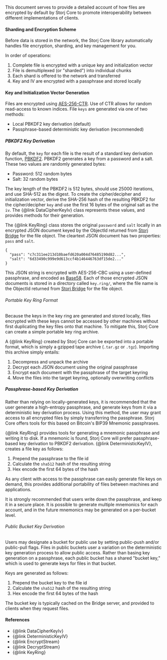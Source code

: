 This document serves to provide a detailed account of how files are encrypted
by default by Storj Core to promote interoperability between different
implementations of clients.

#### Sharding and Encryption Scheme

Before data is stored in the network, the Storj Core library automatically
handles file encryption, sharding, and key management for you.

In order of operations:

1. Complete file is encrypted with a unique key and initialization vector
2. File is demultiplexed (or "sharded") into individual chunks
3. Each shard is offered to the network and transferred
4. Key and IV are encrypted with a passphrase and stored locally

#### Key and Initialization Vector Generation

Files are encrypted using [AES-256-CTR](https://en.wikipedia.org/wiki/Advanced_Encryption_Standard). Use
of CTR allows for random read-access to known indices. File `keys` are
generated via one of two methods:

* Local PBKDF2 key derivation (default)
* Passphrase-based deterministic key derivation (recommended)

##### PBKDF2 Key Derivation

By default, the `key` for each file is the result of a standard key derivation
function, [PBKDF2](https://en.wikipedia.org/wiki/PBKDF2). PBKDF2 generates a
key from a password and a salt. These two values are randomly generated bytes:

* Password: 512 random bytes
* Salt: 32 random bytes

The key length of the PBKDF2 is 512 bytes, should use 25000 iterations, and use
SHA-512 as the digest. To create the cipher/decipher and initialization vector,
derive the SHA-256 hash of the resulting PBKDF2 for the cipher/decipher `key`
and use the first 16 bytes of the original salt as the `iv`. The
{@link DataCipherKeyIv} class represents these values, and provides methods for
their generation.

The {@link KeyRing} class stores the original `password` and `salt` locally in
an encrypted JSON document keyed by the ObjectId returned from
[Storj Bridge](https://github.com/Storj/bridge) for the file object. The
cleartext JSON document has two properties: `pass` and `salt`.

```
{
  "pass": "c7c311ee213d10baefd620a004d76485190d82...",
  "salt": "6d33490c999e9d613ccf4b146446763df15de2..."
}
```

This JSON string is encrypted with AES-256-CBC using a user-defined passphrase,
and encoded as [Base58](https://en.wikipedia.org/wiki/Base58). Each of those
encrypted JSON documents is stored in a directory called `key.ring/`, where the
file name is the ObjectId returned from [Storj Bridge](https://github.com/Storj/bridge) for the file object.

###### Portable Key Ring Format

Because the keys in the key ring are generated and stored locally, files
encrypted with these keys cannot be accessed by other machines without first
duplicating the key files onto that machine. To mitigate this, Storj Core can
create a simple portable key ring archive.

A {@link KeyRing} created by Storj Core can be exported into a portable format,
which is simply a gzipped tape archive (`.tar.gz` or `.tgz`). Importing this
archive simply entails:

1. Decompress and unpack the archive
2. Decrypt each JSON document using the original passphrase
3. Encrypt each document with the passphrase of the target keyring
4. Move the files into the target keyring, optionally overwriting conflicts

##### Passphrase-based Key Derivation

Rather than relying on locally-generated keys, it is recommended that the user
generate a high-entropy passphrase, and generate keys from it via a
deterministic key derivation process. Using this method, the user may grant
access to all encrypted files by simply transferring the passphrase. Storj Core
offers tools for this based on Bitcoin's BIP39 Mnemonic passphrases.

{@link KeyRing} provides tools for generating a mnemonic passphrase and
writing it to disk. If a mnemonic is found, Storj Core will prefer
passphrase-based key derivation to PBKDF2 derivation. {@link DeterministicKeyIV},
creates a file key as follows:

1. Prepend the passphrase to the file id
2. Calculate the `sha512` hash of the resulting string
3. Hex encode the first 64 bytes of the hash

As any client with access to the passphrase can easily generate file keys on
demand, this provides additional portability of files between machines and
applications.

It is strongly recommended that users write down the passphrase, and keep it in
a secure place. It is possible to generate multiple mnemonics for each account,
and in the future mnemonics may be generated on a per-bucket level.

###### Public Bucket Key Derivation

Users may designate a bucket for public use by setting public-push and/or
public-pull flags. Files in public buckets user a variation on the
deterministic key generation process to allow public access. Rather than basing
key generation on a passphrase, each public bucket has a shared "bucket key,"
which is used to generate keys for files in that bucket.

Keys are generated as follows:

1. Prepend the bucket key to the file id
2. Calculate the `sha512` hash of the resulting string
3. Hex encode the first 64 bytes of the hash

The bucket key is typically cached on the Bridge server, and provided to
clients when they request files.

#### References

* {@link DataCipherKeyIv}
* {@link DeterministicKeyIV}
* {@link EncryptStream}
* {@link DecryptStream}
* {@link KeyRing}

